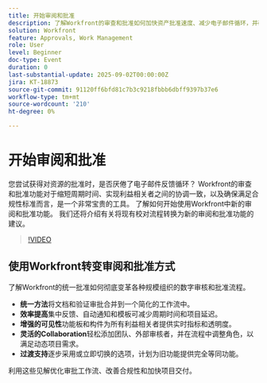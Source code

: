 ```yaml
---
title: 开始审阅和批准
description: 了解Workfront的审查和批准如何加快资产批准速度、减少电子邮件循环，并确保与简化的协作保持法规遵从性。
solution: Workfront
feature: Approvals, Work Management
role: User
level: Beginner
doc-type: Event
duration: 0
last-substantial-update: 2025-09-02T00:00:00Z
jira: KT-18873
source-git-commit: 91120ff6bfd81c7b3c9218fbbb6dbff9397b37e6
workflow-type: tm+mt
source-wordcount: '210'
ht-degree: 0%

---
```



# 开始审阅和批准

您尝试获得对资源的批准时，是否厌倦了电子邮件反馈循环？ Workfront的审查和批准功能对于缩短周期时间、实现利益相关者之间的协调一致，以及确保满足合规性标准而言，是一个非常宝贵的工具。 了解如何开始使用Workfront中新的审阅和批准功能。 我们还将介绍有关将现有校对流程转换为新的审阅和批准功能的建议。

>[!VIDEO](https://video.tv.adobe.com/v/3471570/?learn=on&enablevpops&captions=chi_hans)

## 使用Workfront转变审阅和批准方式

了解Workfront的统一批准如何彻底变革各种规模组织的数字审核和批准流程。

* **统一方法**&#x200B;将文档和验证审批合并到一个简化的工作流中。
* **效率提高**&#x200B;集中反馈、自动通知和模板可减少周期时间和项目延迟。
* **增强的可见性**&#x200B;功能板和构件为所有利益相关者提供实时指标和透明度。
* **灵活的Collaboration**&#x200B;轻松添加团队、外部审核者，并在流程中调整角色，以满足动态项目需求。
* **过渡支持**&#x200B;逐步采用或立即切换的选项，计划为旧功能提供完全等同功能。

利用这些见解优化审批工作流、改善合规性和加快项目交付。﻿